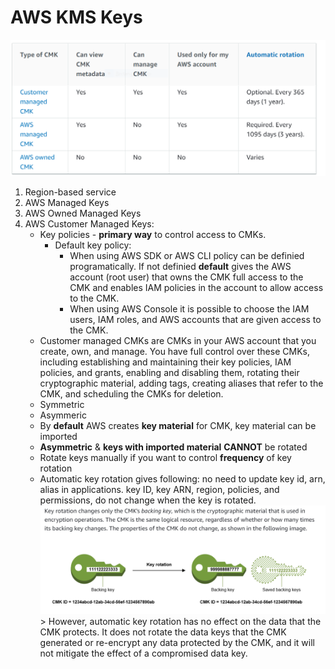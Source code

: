 # AWS KMS Keys

![](./kms_key_matrix.PNG)

1. Region-based service
1. AWS Managed Keys
1. AWS Owned Managed Keys
1. AWS Customer Managed Keys:
      * Key policies - __primary way__ to control access to CMKs. 
          * Default key policy:
              * When using AWS SDK or AWS CLI policy can be definied programatically. If not definied __default__ gives the AWS account (root user) that owns the CMK full access to the CMK and enables IAM policies in the account to allow access to the CMK.
               * When using AWS Console it is possible to choose the IAM users, IAM roles, and AWS accounts that are given access to the CMK.
      * Customer managed CMKs are CMKs in your AWS account that you create, own, and manage. You have full control over these CMKs, including establishing and maintaining their key policies, IAM policies, and grants, enabling and disabling them, rotating their cryptographic material, adding tags, creating aliases that refer to the CMK, and scheduling the CMKs for deletion.
      * Symmetric
      * Asymmeric
      * By __default__ AWS creates __key material__ for CMK, key material can be imported
      * __Asymmetric__ & __keys with imported material__ __CANNOT__ be rotated
      * Rotate keys manually if you want to control __frequency__ of key rotation
      * Automatic key rotation gives following: no need to update key id, arn, alias in applications. key ID, key ARN, region, policies, and permissions, do not change when the key is rotated.
      ![](./kms_key_rotation.png)
       > However, automatic key rotation has no effect on the data that the CMK protects. It does not rotate the data keys that the CMK generated or re-encrypt any data protected by the CMK, and it will not mitigate the effect of a compromised data key.

